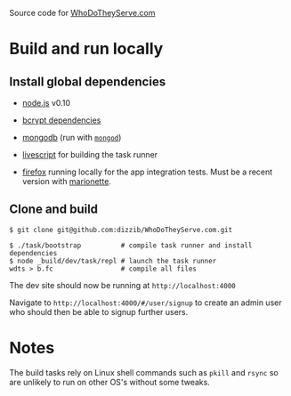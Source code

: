 Source code for [WhoDoTheyServe.com][wdts]

# Build and run locally

## Install global dependencies

* [node.js][nodejs] v0.10

* [bcrypt dependencies][bcrypt-deps]

* [mongodb][mongodb] (run with [`mongod`][mongod])

* [livescript][livescript] for building the task runner

* [firefox][firefox] running locally for the app integration tests.
Must be a recent version with [marionette][marionette-js].

## Clone and build

    $ git clone git@github.com:dizzib/WhoDoTheyServe.com.git

    $ ./task/bootstrap          # compile task runner and install dependencies
    $ node _build/dev/task/repl # launch the task runner
    wdts > b.fc                 # compile all files

The dev site should now be running at `http://localhost:4000`

Navigate to `http://localhost:4000/#/user/signup` to create an admin user who
should then be able to signup further users.

# Notes

The build tasks rely on Linux shell commands such as `pkill` and `rsync` so are unlikely to run on other OS's without some tweaks.

[bcrypt-deps]: https://github.com/ncb000gt/node.bcrypt.js#dependencies
[firefox]: https://www.mozilla.org/en-US/firefox/new/
[livescript]: http://livescript.net/#installation
[marionette-js]: https://developer.mozilla.org/en-US/docs/Mozilla/QA/Marionette
[mongod]: http://docs.mongodb.org/manual/reference/program/mongod/
[mongodb]: http://docs.mongodb.org/manual/installation/
[nodejs]: http://nodejs.org/download/
[wdts]: http://www.whodotheyserve.com

